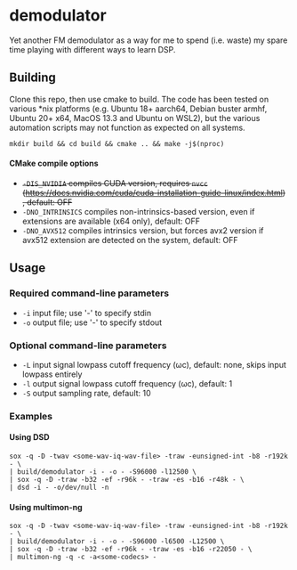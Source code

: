 # demodulator
Yet another FM demodulator as a way for me to spend (i.e. waste) my spare time playing with different ways to learn DSP.
## Building
Clone this repo, then use cmake to build. The code has been tested on various *nix platforms (e.g. Ubuntu 18+ aarch64, Debian buster armhf, Ubuntu 20+ x64, MacOS 13.3 and Ubuntu on WSL2), but the various automation scripts may not function as expected on all systems.

`mkdir build && cd build && cmake .. && make -j$(nproc)`
#### CMake compile options 
- ~~`-DIS_NVIDIA` compiles CUDA version, requires `nvcc` (https://docs.nvidia.com/cuda/cuda-installation-guide-linux/index.html) , default: OFF~~
- `-DNO_INTRINSICS` compiles non-intrinsics-based version, even if extensions are available (x64 only), default: OFF
- `-DNO_AVX512` compiles intrinsics version, but forces avx2 version if avx512 extension are detected on the system, default: OFF
## Usage
### Required command-line parameters
- `-i` input file; use '-' to specify stdin
- `-o` output file; use '-' to specify stdout
### Optional command-line parameters
- `-L` input signal lowpass cutoff frequency (ωc), default: none, skips input lowpass entirely
- `-l` output signal lowpass cutoff frequency (ωc), default: 1
- `-S` output sampling rate, default: 10
### Examples
#### Using DSD
```
sox -q -D -twav <some-wav-iq-wav-file> -traw -eunsigned-int -b8 -r192k - \
| build/demodulator -i - -o - -S96000 -l12500 \
| sox -q -D -traw -b32 -ef -r96k - -traw -es -b16 -r48k - \
| dsd -i - -o/dev/null -n
```
#### Using multimon-ng
```
sox -q -D -twav <some-wav-iq-wav-file> -traw -eunsigned-int -b8 -r192k - \
| build/demodulator -i - -o - -S96000 -l6500 -L12500 \
| sox -q -D -traw -b32 -ef -r96k - -traw -es -b16 -r22050 - \
| multimon-ng -q -c -a<some-codecs> -
```
